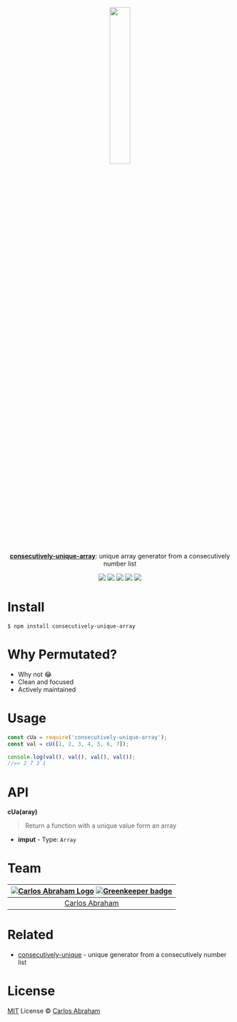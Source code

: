 
<p align="center">
	<a href="https://www.npmjs.com/package/consecutively-unique-array"><img src="https://cdn.abraham.gq/projects/consecutively-unique-array/logo.svg" width="30%"></a>
	<br>
	<br>
	<br>
	<br>
	<a href="https://www.npmjs.com/package/consecutively-unique-array"><b>consecutively-unique-array</b></a>: unique array generator from a consecutively number list
</p>

<p align="center">
	<a href="https://travis-ci.org/abranhe/consecutively-unique-array"><img src="https://img.shields.io/travis/abranhe/consecutively-unique-array.svg?logo=travis" /></a>
	<a href="https://github.com/abranhe"><img src="https://abranhe.com/badge.svg"></a>
	<a href="https://cash.me/$abranhe"><img src="https://cdn.abraham.gq/badges/cash-me.svg"></a>
	<a href="https://www.patreon.com/abranhe"><img src="https://cdn.abraham.gq/badges/patreon.svg" /></a>
	<a href="https://github.com/abranhe/permutated/blob/master/LICENSE"><img src="https://img.shields.io/github/license/abranhe/consecutively-unique-array.svg" /></a>
</p>

# Install

```
$ npm install consecutively-unique-array
```

# Why Permutated?

- Why not 😂
- Clean and focused
- Actively maintained


# Usage

```js
const cUa = require('consecutively-unique-array');
const val = cU([1, 2, 3, 4, 5, 6, 7]);

console.log(val(), val(), val(), val());
//=> 2 7 3 1
```

# API

**cUa(aray)**

> Return a function with a unique value form an array

- **imput** - Type: `Array`
# Team

|[![Carlos Abraham Logo](https://avatars3.githubusercontent.com/u/21347264?s=50&v=4)](https://19cah.com) [![Greenkeeper badge](https://badges.greenkeeper.io/abranhe/consecutively-unique-array.svg)](https://greenkeeper.io/)|
| :-: |
| [Carlos Abraham](https://github.com/abranhe) |

# Related

- [consecutively-unique](https://github.com/abranhe/consecutively-unique) -  unique generator from a consecutively number list


# License

[MIT](https://github.com/abranhe/consecutively-unique-array/blob/master/LICENSE) License © [Carlos Abraham](https://github.com/abranhe)
